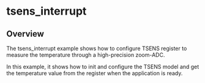 # tsens_interrupt

## Overview
The tsens_interrupt example shows how to configure TSENS register to measure the temperature through a high-precision
zoom-ADC.

In this example, it shows how to init and configure the TSENS model and get the temperature value from the register
when the application is ready.